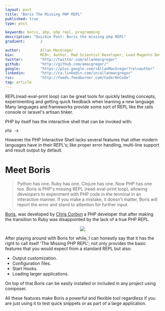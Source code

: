 ```yaml
---
layout: post
title: "Boris The Missing PHP REPL"
published: true
type: post

keywords: boris, php, php repl, programming
description: "Quickie Post: Boris the missing php REPL"
gradient: 		2

author: 		Allan MacGregor
bio: 			MCD+, Author, Mad Scientist Developer, Lead Magento Developer @demacmedia.
twitter: 		"http://twitter.com/allanmacgregor"
github: 		"http://github.com/amacgregor/"
google: 		"https://plus.google.com/+AllanMacGregor?rel=author"
linkedin: 		"http://ca.linkedin.com/in/allanmacgregor"
rss: 			"http://feeds.feedburner.com/CoderOnCode"
tag: article
---	
```


REPL(read-eval-print loop) can be great tools for quickly testing concepts, experimenting and getting quick feedback when learning a new language. Many languages and frameworks provide some sort of REPL like the rails console or laravel's artisan tinker.



PHP by itself has the interactive shell that can be invoked with:

````
php -a 
````
However the PHP Interactive Shell lacks several features that other modern languages have in their REPL's; like proper error handling, multi-line support and result output by default.

# Meet Boris

>Python has one. Ruby has one. Clojure has one. Now PHP has one too. Boris is PHP's missing REPL (read-eval-print loop), allowing developers to experiment with PHP code in the terminal in an interactive manner. If you make a mistake, it doesn't matter, Boris will report the error and stand to attention for further input.

[Boris](https://github.com/d11wtq/boris), was developed by [Chris Corbyn](https://github.com/d11wtq) a PHP developer that after making the transition to Ruby was disappointed by the lack of a true PHP REPL. 

<p style="text-align:center;"><img src="https://github-camo.global.ssl.fastly.net/18c23fa613beeb044a7ba1ba58a5dfefe120ca6f/687474703a2f2f646c2e64726f70626f782e636f6d2f752f3530383630372f426f72697344656d6f2d76342e676966"></p>

After playing around with Boris for while, I can honestly say that it has the right to call itself 'The Missing PHP REPL'; not only provides the basic features that you would expect from a standard REPL but also: 

- Output customization.
- Configuration files.
- Start Hooks.
- Loading larger applications.

On top of that Boris can be easily installed or included in any project using composer.

All these features make Boris a powerful and flexible tool regardless if you are just using it to test quick snippets or as part of a large application.
